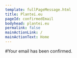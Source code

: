 ```yaml
---
template: fullPageMessage.html
title: Plantei.eu
pageId: confirmedEmail
bodyhead: plantei.eu
permalink: false
mainActionLink: /
mainActionText: Home
---
```


#Your email has been confirmed.